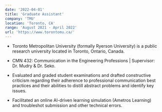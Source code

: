 ```yaml
---
date: '2022-04-01'
title: 'Graduate Assistant'
company: 'TMU'
location: 'Toronto, CA'
range: 'August 2021 - April 2022'
url: 'https://www.torontomu.ca/'
---
```


- Toronto Metropolitan University (formally Ryerson University) is a public research university located in Toronto, Ontario, Canada.

- CMN 432: Communication in the Engineering Professions | Supervisor: Dr. Mudry & Dr. Seko.
- Evaluated and graded student examinations and drafted constructive criticism regarding their adherence to professional communication best practices and their abilities to distill abstract problems and identify key issues.
- Facilitated an online AI-driven learning simulation (Ametros Learning) and troubleshot submission and other technical errors.
